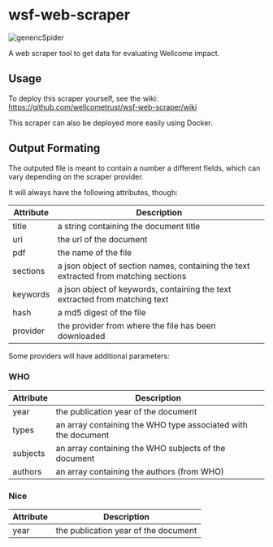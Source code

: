 # wsf-web-scraper

![genericSpider](https://user-images.githubusercontent.com/235073/38735019-72dbd1f6-3f1f-11e8-9cb4-fa6f3d270dda.png)

A web scraper tool to get data for evaluating Wellcome impact.

## Usage

To deploy this scraper yourself, see the wiki: https://github.com/wellcometrust/wsf-web-scraper/wiki

This scraper can also be deployed more easily using Docker.

## Output Formating

The outputed file is meant to contain a number a different fields, which can vary depending on the scraper provider.

It will always have the following attributes, though:

|Attribute|Description|
|---------|-----------|
|title    | a string containing the document title|
|uri      | the url of the document|
|pdf      | the name of the file|
|sections | a json object of section names, containing the text extracted from matching sections|
|keywords | a json object of keywords, containing the text extracted from matching text|
|hash     | a md5 digest of the file|
|provider | the provider from where the file has been downloaded|

Some providers will have additional parameters:

### WHO

|Attribute|Description|
|---------|-----------|
|year     | the publication year of the document|
|types    | an array containing the WHO type associated with the document|
|subjects | an array containing the WHO subjects of the document|
|authors  | an array containing the authors (from WHO)|

### Nice

|Attribute|Description|
|---------|-----------|
|year     | the publication year of the document|
